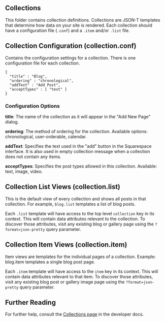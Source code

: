 Collections
-----------

This folder contains collection definitions. Collections are JSON-T templates that determine how data on your site is rendered. Each collection should have a configuration file (`.conf`) and a `.item` and/or `.list` file.

## Collection Configuration (collection.conf)

Contains the configuration settings for a collection. There is one configuration file for each collection.

    {
      "title" : "Blog",
      "ordering" : "chronological",
      "addText" : "Add Post",
      "acceptTypes" : [ "text" ]
    }

### Configuration Options

**title**: The name of the collection as it will appear in the "Add New Page" dialog.

**ordering**: The method of ordering for the collection. Available options: chronological, user-orderable, calendar.

**addText**: Specifies the text used in the "add" button in the Squarespace interface. It is also used in empty collection message when a collection does not contain any items.

**acceptTypes**: Specifies the post types allowed in this collection. Available: text, image, video.

## Collection List Views (collection.list)

This is the default view of every collection and shows all posts in that collection. For example, `blog.list` templates a list of blog posts.

Each `.list` template will have access to the top level `collection` key in its context. This will contain data attributes relevant to the collection. To discover those attributes, visit any existing blog or gallery page using the `?format=json-pretty` query parameter. 

## Collection Item Views (collection.item)

Item views are templates for the individual pages of a collection. Example: blog.item templates a single blog post page. 

Each `.item` template will have access to the `item` key in its context. This will contain data attributes relevant to that item. To discover those attributes, visit any existing blog post or gallery image page using the `?format=json-pretty` query parameter.

## Further Reading

For further help, consult the [Collections page](https://developers.squarespace.com/collections/) in the developer docs.

